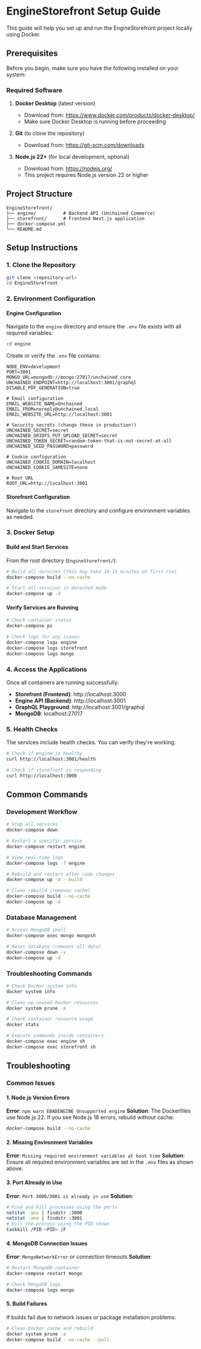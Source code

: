 # EngineStorefront Setup Guide

This guide will help you set up and run the EngineStorefront project locally using Docker.

## Prerequisites

Before you begin, make sure you have the following installed on your system:

### Required Software
1. **Docker Desktop** (latest version)
   - Download from: https://www.docker.com/products/docker-desktop/
   - Make sure Docker Desktop is running before proceeding

2. **Git** (to clone the repository)
   - Download from: https://git-scm.com/downloads

3. **Node.js 22+** (for local development, optional)
   - Download from: https://nodejs.org/
   - This project requires Node.js version 22 or higher

## Project Structure

```
EngineStorefront/
├── engine/          # Backend API (Unchained Commerce)
├── storefront/      # Frontend Next.js application
├── docker-compose.yml
└── README.md
```

## Setup Instructions

### 1. Clone the Repository
```bash
git clone <repository-url>
cd EngineStorefront
```

### 2. Environment Configuration

#### Engine Configuration
Navigate to the `engine` directory and ensure the `.env` file exists with all required variables:

```bash
cd engine
```

Create or verify the `.env` file contains:
```env
NODE_ENV=development
PORT=3001
MONGO_URL=mongodb://mongo:27017/unchained_core
UNCHAINED_ENDPOINT=http://localhost:3001/graphql
DISABLE_PDF_GENERATION=true

# Email configuration
EMAIL_WEBSITE_NAME=Unchained
EMAIL_FROM=noreply@unchained.local
EMAIL_WEBSITE_URL=http://localhost:3001

# Security secrets (change these in production!)
UNCHAINED_SECRET=secret
UNCHAINED_GRIDFS_PUT_UPLOAD_SECRET=secret
UNCHAINED_TOKEN_SECRET=random-token-that-is-not-secret-at-all
UNCHAINED_SEED_PASSWORD=password

# Cookie configuration
UNCHAINED_COOKIE_DOMAIN=localhost
UNCHAINED_COOKIE_SAMESITE=none

# Root URL
ROOT_URL=http://localhost:3001
```

#### Storefront Configuration
Navigate to the `storefront` directory and configure environment variables as needed.

### 3. Docker Setup

#### Build and Start Services
From the root directory (`EngineStorefront/`):

```bash
# Build all services (this may take 10-15 minutes on first run)
docker-compose build --no-cache

# Start all services in detached mode
docker-compose up -d
```

#### Verify Services are Running
```bash
# Check container status
docker-compose ps

# Check logs for any issues
docker-compose logs engine
docker-compose logs storefront
docker-compose logs mongo
```

### 4. Access the Applications

Once all containers are running successfully:

- **Storefront (Frontend)**: http://localhost:3000
- **Engine API (Backend)**: http://localhost:3001
- **GraphQL Playground**: http://localhost:3001/graphql
- **MongoDB**: localhost:27017

### 5. Health Checks

The services include health checks. You can verify they're working:

```bash
# Check if engine is healthy
curl http://localhost:3001/health

# Check if storefront is responding
curl http://localhost:3000
```

## Common Commands

### Development Workflow
```bash
# Stop all services
docker-compose down

# Restart a specific service
docker-compose restart engine

# View real-time logs
docker-compose logs -f engine

# Rebuild and restart after code changes
docker-compose up -d --build

# Clean rebuild (removes cache)
docker-compose build --no-cache
docker-compose up -d
```

### Database Management
```bash
# Access MongoDB shell
docker-compose exec mongo mongosh

# Reset database (removes all data)
docker-compose down -v
docker-compose up -d
```

### Troubleshooting Commands
```bash
# Check Docker system info
docker system info

# Clean up unused Docker resources
docker system prune -a

# Check container resource usage
docker stats

# Execute commands inside containers
docker-compose exec engine sh
docker-compose exec storefront sh
```

## Troubleshooting

### Common Issues

#### 1. Node.js Version Errors
**Error**: `npm warn EBADENGINE Unsupported engine`
**Solution**: The Dockerfiles use Node.js 22. If you see Node.js 18 errors, rebuild without cache:
```bash
docker-compose build --no-cache
```

#### 2. Missing Environment Variables
**Error**: `Missing required environment variables at boot time`
**Solution**: Ensure all required environment variables are set in the `.env` files as shown above.

#### 3. Port Already in Use
**Error**: `Port 3000/3001 is already in use`
**Solution**: 
```bash
# Find and kill processes using the ports
netstat -ano | findstr :3000
netstat -ano | findstr :3001
# Kill the process using the PID shown
taskkill /PID <PID> /F
```

#### 4. MongoDB Connection Issues
**Error**: `MongoNetworkError` or connection timeouts
**Solution**:
```bash
# Restart MongoDB container
docker-compose restart mongo

# Check MongoDB logs
docker-compose logs mongo
```

#### 5. Build Failures
If builds fail due to network issues or package installation problems:
```bash
# Clean Docker cache and rebuild
docker system prune -a
docker-compose build --no-cache --pull
